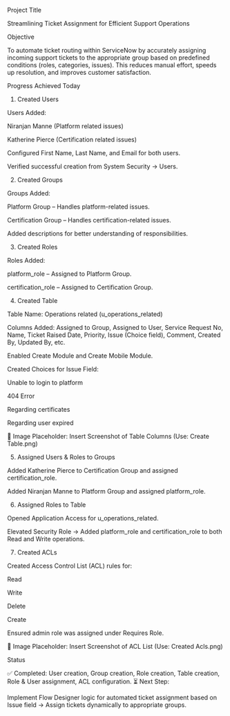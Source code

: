 Project Title

Streamlining Ticket Assignment for Efficient Support Operations

Objective

To automate ticket routing within ServiceNow by accurately assigning incoming support tickets to the appropriate group based on predefined conditions (roles, categories, issues).
This reduces manual effort, speeds up resolution, and improves customer satisfaction.

Progress Achieved Today

1. Created Users

Users Added:

Niranjan Manne (Platform related issues)

Katherine Pierce (Certification related issues)

Configured First Name, Last Name, and Email for both users.

Verified successful creation from System Security → Users.

2. Created Groups

Groups Added:

Platform Group – Handles platform-related issues.

Certification Group – Handles certification-related issues.

Added descriptions for better understanding of responsibilities.

3. Created Roles

Roles Added:

platform_role – Assigned to Platform Group.

certification_role – Assigned to Certification Group.

4. Created Table

Table Name: Operations related (u_operations_related)

Columns Added:
Assigned to Group, Assigned to User, Service Request No, Name, Ticket Raised Date, Priority, Issue (Choice field), Comment, Created By, Updated By, etc.

Enabled Create Module and Create Mobile Module.

Created Choices for Issue Field:

Unable to login to platform

404 Error

Regarding certificates

Regarding user expired

📸 Image Placeholder: Insert Screenshot of Table Columns
(Use: Create Table.png)

5. Assigned Users & Roles to Groups

Added Katherine Pierce to Certification Group and assigned certification_role.

Added Niranjan Manne to Platform Group and assigned platform_role.

6. Assigned Roles to Table

Opened Application Access for u_operations_related.

Elevated Security Role → Added platform_role and certification_role to both Read and Write operations.

7. Created ACLs

Created Access Control List (ACL) rules for:

Read

Write

Delete

Create

Ensured admin role was assigned under Requires Role.

📸 Image Placeholder: Insert Screenshot of ACL List
(Use: Created Acls.png)

Status

✅ Completed: User creation, Group creation, Role creation, Table creation, Role & User assignment, ACL configuration.
⏳ Next Step:

Implement Flow Designer logic for automated ticket assignment based on Issue field → Assign tickets dynamically to appropriate groups.
